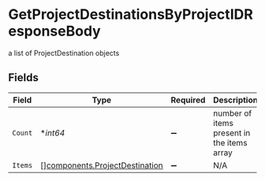 # GetProjectDestinationsByProjectIDResponseBody

a list of ProjectDestination objects


## Fields

| Field                                                                            | Type                                                                             | Required                                                                         | Description                                                                      |
| -------------------------------------------------------------------------------- | -------------------------------------------------------------------------------- | -------------------------------------------------------------------------------- | -------------------------------------------------------------------------------- |
| `Count`                                                                          | **int64*                                                                         | :heavy_minus_sign:                                                               | number of items present in the items array                                       |
| `Items`                                                                          | [][components.ProjectDestination](../../models/components/projectdestination.md) | :heavy_minus_sign:                                                               | N/A                                                                              |